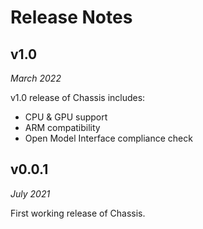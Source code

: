 # Release Notes

## v1.0
*March 2022*

v1.0 release of Chassis includes:

* CPU & GPU support
* ARM compatibility
* Open Model Interface compliance check

## v0.0.1
*July 2021*

First working release of Chassis.
